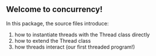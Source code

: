 ## Welcome to concurrency!

In this package, the source files introduce:

1. how to instantiate threads with the Thread class directly
2. how to extend the Thread class
3. how threads interact (our first threaded program!)
